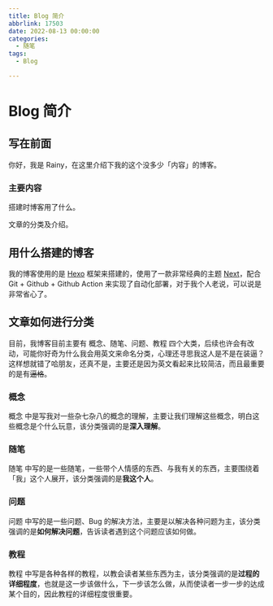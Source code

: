 ```yaml
---
title: Blog 简介
abbrlink: 17503
date: 2022-08-13 00:00:00
categories:
  - 随笔
tags:
  - Blog

---
```


# Blog 简介

## 写在前面

你好，我是 Rainy，在这里介绍下我的这个没多少「内容」的博客。

### 主要内容

搭建时博客用了什么。

文章的分类及介绍。

## 用什么搭建的博客

我的博客使用的是 [Hexo](https://hexo.io/zh-cn/) 框架来搭建的，使用了一款非常经典的主题 [Next](https://github.com/next-theme/hexo-theme-next)，配合 Git + Github + Github Action 来实现了自动化部署，对于我个人老说，可以说是非常省心了。

## 文章如何进行分类

目前，我博客目前主要有 概念、随笔、问题、教程 四个大类，后续也许会有改动，可能你好奇为什么我会用英文来命名分类，心理还寻思我这人是不是在装逼？这样想就错了哈朋友，还真不是，主要还是因为英文看起来比较简洁，而且最重要的是有~~逼格~~。

### 概念

概念 中是写我对一些杂七杂八的概念的理解，主要让我们理解这些概念，明白这些概念是个什么玩意，该分类强调的是**深入理解**。

### 随笔

随笔 中写的是一些随笔，一些带个人情感的东西、与我有关的东西，主要围绕着「我」这个人展开，该分类强调的是**我这个人**。

### 问题

问题 中写的是一些问题、Bug 的解决方法，主要是以解决各种问题为主，该分类强调的是**如何解决问题**，告诉读者遇到这个问题应该如何做。

### 教程

教程 中写是各种各样的教程，以教会读者某些东西为主，该分类强调的是**过程的详细程度**，也就是这一步该做什么，下一步该怎么做，从而使读者一步一步的达成某个目的，因此教程的详细程度很重要。
